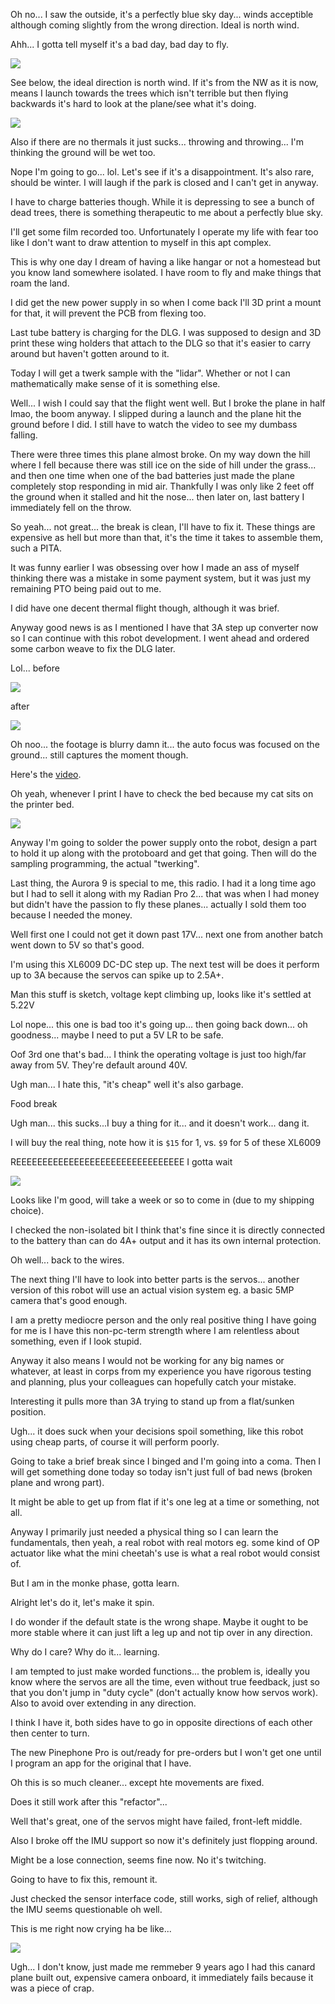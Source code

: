 Oh no... I saw the outside, it's a perfectly blue sky day... winds acceptible although coming slightly from the wrong direction. Ideal is north wind.

Ahh... I gotta tell myself it's a bad day, bad day to fly.

<img src="./media/01-13-2022--fly.JPG">

See below, the ideal direction is north wind. If it's from the NW as it is now, means I launch towards the trees which isn't terrible but then flying backwards it's hard to look at the plane/see what it's doing.

<img src="./media/01-13-2022--y-no-fly.JPG">

Also if there are no thermals it just sucks... throwing and throwing... I'm thinking the ground will be wet too.

Nope I'm going to go... lol. Let's see if it's a disappointment. It's also rare, should be winter. I will laugh if the park is closed and I can't get in anyway.

I have to charge batteries though. While it is depressing to see a bunch of dead trees, there is something therapeutic to me about a perfectly blue sky.

I'll get some film recorded too. Unfortunately I operate my life with fear too like I don't want to draw attention to myself in this apt complex.

This is why one day I dream of having a like hangar or not a homestead but you know land somewhere isolated. I have room to fly and make things that roam the land.

I did get the new power supply in so when I come back I'll 3D print a mount for that, it will prevent the PCB from flexing too.

Last tube battery is charging for the DLG. I was supposed to design and 3D print these wing holders that attach to the DLG so that it's easier to carry around but haven't gotten around to it.

Today I will get a twerk sample with the "lidar". Whether or not I can mathematically make sense of it is something else.

Well... I wish I could say that the flight went well. But I broke the plane in half lmao, the boom anyway. I slipped during a launch and the plane hit the ground before I did. I still have to watch the video to see my dumbass falling.

There were three times this plane almost broke. On my way down the hill where I fell because there was still ice on the side of hill under the grass... and then one time when one of the bad batteries just made the plane completely stop responding in mid air. Thankfully I was only like 2 feet off the ground when it stalled and hit the nose... then later on, last battery I immediately fell on the throw.

So yeah... not great... the break is clean, I'll have to fix it. These things are expensive as hell but more than that, it's the time it takes to assemble them, such a PITA.

It was funny earlier I was obsessing over how I made an ass of myself thinking there was a mistake in some payment system, but it was just my remaining PTO being paid out to me.

I did have one decent thermal flight though, although it was brief.

Anyway good news is as I mentioned I have that 3A step up converter now so I can continue with this robot development. I went ahead and ordered some carbon weave to fix the DLG later.

Lol... before

<img src="./media/01-13-2022--before.JPG">

after

<img src="./media/01-13-2022--after.JPG">

Oh noo... the footage is blurry damn it... the auto focus was focused on the ground... still captures the moment though.

Here's the [video](https://www.youtube.com/watch?v=-ijb-kHdBvs).

Oh yeah, whenever I print I have to check the bed because my cat sits on the printer bed.

<img src="./media/01-13-2022--sitting.JPG">

Anyway I'm going to solder the power supply onto the robot, design a part to hold it up along with the protoboard and get that going. Then will do the sampling programming, the actual "twerking".

Last thing, the Aurora 9 is special to me, this radio. I had it a long time ago but I had to sell it along with my Radian Pro 2... that was when I had money but didn't have the passion to fly these planes... actually I sold them too because I needed the money.

Well first one I could not get it down past 17V... next one from another batch went down to 5V so that's good.

I'm using this XL6009 DC-DC step up. The next test will be does it perform up to 3A because the servos can spike up to 2.5A+.

Man this stuff is sketch, voltage kept climbing up, looks like it's settled at 5.22V

Lol nope... this one is bad too it's going up... then going back down... oh goodness... maybe I need to put a 5V LR to be safe.

Oof 3rd one that's bad... I think the operating voltage is just too high/far away from 5V. They're default around 40V.

Ugh man... I hate this, "it's cheap" well it's also garbage.

Food break

Ugh man... this sucks...I buy a thing for it... and it doesn't work... dang it.

I will buy the real thing, note how it is `$15` for 1, vs. `$9` for 5 of these XL6009

REEEEEEEEEEEEEEEEEEEEEEEEEEEEEEEE I gotta wait

<img src="./media/01-13-2022--need.JPG">

Looks like I'm good, will take a week or so to come in (due to my shipping choice).

I checked the non-isolated bit I think that's fine since it is directly connected to the battery than can do 4A+ output and it has its own internal protection.

Oh well... back to the wires.

The next thing I'll have to look into better parts is the servos... another version of this robot will use an actual vision system eg. a basic 5MP camera that's good enough.

I am a pretty mediocre person and the only real positive thing I have going for me is I have this non-pc-term strength where I am relentless about something, even if I look stupid.

Anyway it also means I would not be working for any big names or whatever, at least in corps from my experience you have rigorous testing and planning, plus your colleagues can hopefully catch your mistake.

Interesting it pulls more than 3A trying to stand up from a flat/sunken position.

Ugh... it does suck when your decisions spoil something, like this robot using cheap parts, of course it will perform poorly.

Going to take a brief break since I binged and I'm going into a coma. Then I will get something done today so today isn't just full of bad news (broken plane and wrong part).

It might be able to get up from flat if it's one leg at a time or something, not all.

Anyway I primarily just needed a physical thing so I can learn the fundamentals, then yeah, a real robot with real motors eg. some kind of OP actuator like what the mini cheetah's use is what a real robot would consist of.

But I am in the monke phase, gotta learn.

Alright let's do it, let's make it spin.

I do wonder if the default state is the wrong shape. Maybe it ought to be more stable where it can just lift a leg up and not tip over in any direction.

Why do I care? Why do it... learning.

I am tempted to just make worded functions... the problem is, ideally you know where the servos are all the time, even without true feedback, just so that you don't jump in "duty cycle" (don't actually know how servos work). Also to avoid over extending in any direction.

I think I have it, both sides have to go in opposite directions of each other then center to turn.

The new Pinephone Pro is out/ready for pre-orders but I won't get one until I program an app for the original that I have.

Oh this is so much cleaner... except hte movements are fixed.

Does it still work after this "refactor"...

Well that's great, one of the servos might have failed, front-left middle.

Also I broke off the IMU support so now it's definitely just flopping around.

Might be a lose connection, seems fine now. No it's twitching.

Going to have to fix this, remount it.

Just checked the sensor interface code, still works, sigh of relief, although the IMU seems questionable oh well.

This is me right now crying ha be like...

<img src="./media/01-13-2022--tears.png">

Ugh... I don't know, just made me remmeber 9 years ago I had this canard plane built out, expensive camera onboard, it immediately fails because it was a piece of crap.

